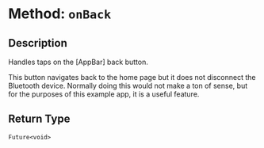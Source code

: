 # Method: `onBack`

## Description

Handles taps on the [AppBar] back button.

 This button navigates back to the home page but it does not disconnect the Bluetooth device. Normally doing this
 would not make a ton of sense, but for the purposes of this example app, it is a useful feature.

## Return Type
`Future<void>`

